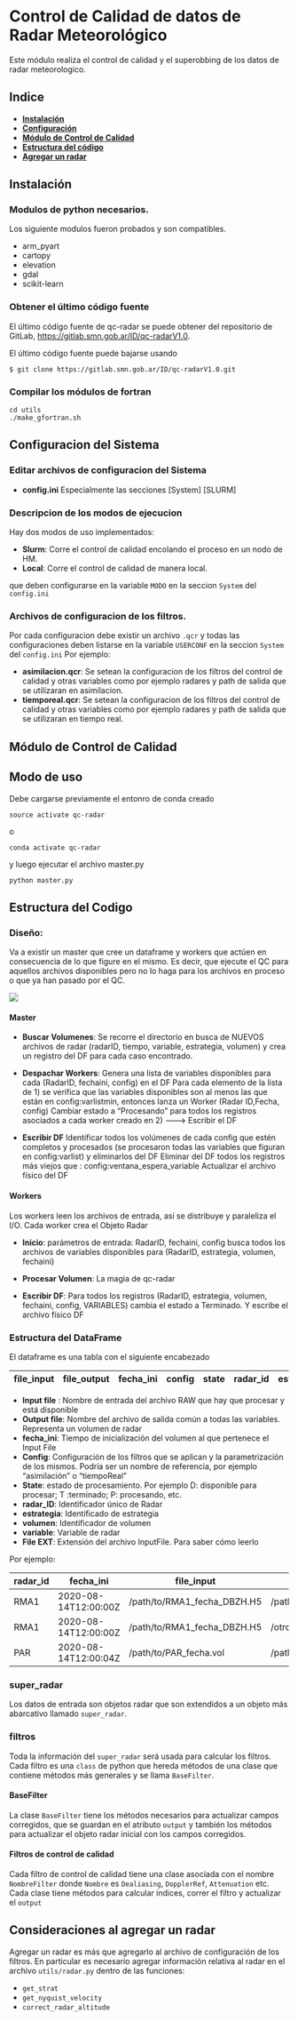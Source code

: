 # Control de Calidad de datos de Radar Meteorológico 

Este módulo realiza el control de calidad y el superobbing de los datos de radar meteorologico.

## Indice
- [**Instalación**](#instalación)
- [**Configuración**](#configuracion-del-sistema)
- [**Módulo de Control de Calidad**](#módulo-de-control-de-calidad)
- [**Estructura del código**](#estructura-del-codigo)
- [**Agregar un radar**](#consideraciones-al-agregar-un-radar)

## Instalación
### Modulos de python necesarios.
 Los siguiente modulos fueron probados y son compatibles.
 
 * arm_pyart
 * cartopy
 * elevation
 * gdal
 * scikit-learn
    
### Obtener el último código fuente

El último código fuente de qc-radar se puede obtener del repositorio de GitLab, https://gitlab.smn.gob.ar/ID/qc-radarV1.0.

El último código fuente puede bajarse usando 

    $ git clone https://gitlab.smn.gob.ar/ID/qc-radarV1.0.git


### Compilar los módulos de fortran

    cd utils
    ./make_gfortran.sh

## Configuracion del Sistema
### Editar archivos de configuracion del Sistema

- **config.ini**
Especialmente las secciones 
    [System]
    [SLURM]



### Descripcion de los modos de ejecucion


Hay dos modos de uso implementados:

- **Slurm**: Corre el control de calidad encolando el proceso en un nodo de HM.
- **Local**: Corre el control de calidad de manera local.

que deben configurarse en la variable `MODO` en la seccion `System` del `config.ini`

### Archivos de configuracion de los filtros.
Por cada configuracion debe existir un archivo `.qcr` y todas las configuraciones deben listarse en la variable `USERCONF` en la seccion `System` del `config.ini`
Por ejemplo:

- **asimilacion.qcr**: Se setean la configuracion de los filtros del control de calidad y otras variables como por ejemplo radares y path de salida que se utilizaran en asimilacion.
- **tiemporeal.qcr**: Se setean la configuracion de los filtros del control de calidad y otras variables como por ejemplo radares y path de salida que se utilizaran en tiempo real.


## Módulo de Control de Calidad

## Modo de uso
Debe cargarse previamente el entonro de conda creado


    source activate qc-radar
o
    
    conda activate qc-radar

y luego ejecutar el archivo master.py
    
    python master.py
    
## Estructura del Codigo
### Diseño:

Va a existir un master que cree un dataframe y workers que actúen en consecuencia de lo que figure en el mismo. Es decir, que ejecute el QC para aquellos archivos disponibles pero no lo haga para los archivos en proceso o que ya han pasado por el QC.

<img src="./DOCs/diagrama.png" align="center" >

#### Master 
- **Buscar Volumenes**:
	Se recorre el directorio en busca de NUEVOS archivos de radar (radarID, tiempo, variable, estrategia, volumen) y crea un registro del DF para cada caso encontrado.

- **Despachar Workers**:
Genera una lista de variables disponibles para cada (RadarID, fechaini, config) en el DF
Para cada elemento de la lista de 1) se verifica que las variables disponibles son al menos las que están en config:varlistmin, entonces lanza un Worker (Radar ID,Fecha, config) 
Cambiar estado a “Procesando” para todos los registros asociados a cada worker creado en 2) ---> Escribir el DF

 - **Escribir DF**
Identificar todos los volúmenes de cada config que estén completos y procesados (se procesaron todas las variables que figuran en config:varlist) y eliminarlos del DF
Eliminar del DF todos los registros más viejos que : config:ventana_espera_variable
Actualizar el archivo físico del DF

#### Workers
Los workers leen los archivos de entrada, así se distribuye y paraleliza el I/O. Cada worker crea el Objeto Radar 

- **Inicio**:
parámetros de entrada:
RadarID, fechaini, config
busca todos los archivos de variables disponibles para (RadarID, estrategia, volumen, fechaini)
	
- **Procesar Volumen**:
La magia de qc-radar

- **Escribir DF**:
Para todos los registros (RadarID, estrategia, volumen, fechaini, config, VARIABLES) cambia el estado a Terminado.
Y escribe el archivo físico DF

### Estructura del DataFrame
El dataframe es una tabla con el siguiente encabezado

| file_input | file_output | fecha_ini | config | state | radar_id | estrategia | volumen | variable | file_ext |
|-|-|-|-|-|-|-|-|-|-|

- **Input file** : Nombre de entrada del archivo RAW que hay que procesar y está disponible
- **Output file**: Nombre del archivo de salida común a todas las variables. Representa un volumen de radar
- **fecha_ini**: Tiempo de inicialización del volumen al que pertenece el Input File
- **Config**: Configuración de los filtros que se aplican y la parametrización de los mismos. Podría ser un nombre de referencia, por ejemplo “asimilación” o “tiempoReal”
- **State**: estado de procesamiento. Por ejemplo D: disponible para procesar; T :terminado; P: procesando, etc.
- **radar_ID**: Identificador único de Radar
- **estrategia**: Identificado de estrategia
- **volumen**: Identificador de volumen
- **variable**: Variable  de radar
- **File EXT**: Extensión del archivo InputFile. Para saber cómo leerlo

Por ejemplo:

| radar_id | fecha_ini | file_input | file_output | file_ext | config | state |
|-|-|-|-|-|-|-|
| RMA1 | 2020-08-14T12:00:00Z | /path/to/RMA1_fecha_DBZH.H5 | /path/to/RMA1_fecha.nc | H5 | tiempoReal | P |
| RMA1 | 2020-08-14T12:00:00Z | /path/to/RMA1_fecha_DBZH.H5 | /otro/path/to/RMA1_fecha.nc | H5 | asimilacion | T |
| PAR | 2020-08-14T12:00:04Z | /path/to/PAR_fecha.vol | /path/to/PAR_fecha.nc | vol | asimilacion | D |

### super_radar

Los datos de entrada son objetos radar que son extendidos a un objeto más abarcativo llamado `super_radar`. 

### filtros

Toda la información del `super_radar` será usada para calcular los filtros. Cada filtro es una `class` de python que hereda métodos de una clase que contiene métodos más generales y se llama `BaseFilter`. 

#### BaseFilter

La clase `BaseFilter` tiene los métodos necesarios para actualizar campos corregidos, que se guardan en el atributo `output` y también los métodos para actualizar el objeto radar inicial con los campos corregidos.

#### Filtros de control de calidad

Cada filtro de control de calidad tiene una clase asociada con el nombre `NombreFilter` donde `Nombre` es `Dealiasing`, `DopplerRef`, `Attenuation` etc. Cada clase tiene métodos para calcular índices, correr el filtro y actualizar el `output`

## Consideraciones al agregar un radar

Agregar un radar es más que agregarlo al archivo de configuración de los filtros. En particular es necesario agregar información relativa al radar en el archivo `utils/radar.py` dentro de las funciones:

- `get_strat`
- `get_nyquist_velocity`
- `correct_radar_altitude`





